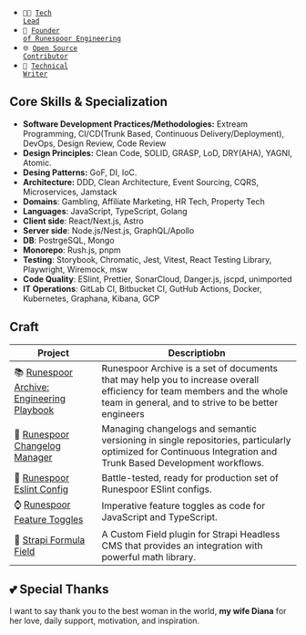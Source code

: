 - <code>👨‍💻 [Tech Lead](https://www.linkedin.com/in/boris-shulyak-1a3b441b7)</code>
- <code>🐍 [Founder of Runespoor Engineering](https://github.com/runespoor-engineering)</code>
- <code>🌐 [Open Source Contributor](https://github.com/BorysShulyak#craft)</code>
- <code>📝 [Technical Writer](https://runespoor.substack.com)</code>

## Core Skills & Specialization
- **Software Development Practices/Methodologies:** Extream Programming, CI/CD(Trunk Based, Continuous Delivery/Deployment), DevOps, Design Review, Code Review
- **Design Principles:** Clean Code, SOLID, GRASP, LoD, DRY(AHA), YAGNI, Atomic.
- **Desing Patterns:** GoF, DI, IoC.
- **Architecture:** DDD, Clean Architecture, Event Sourcing, CQRS, Microservices, Jamstack
- **Domains**: Gambling, Affiliate Marketing, HR Tech, Property Tech
- **Languages**: JavaScript, TypeScript, Golang
- **Client side**: React/Next.js, Astro
- **Server side**: Node.js/Nest.js, GraphQL/Apollo
- **DB**: PostrgeSQL, Mongo
- **Monorepo**: Rush.js, pnpm
- **Testing**: Storybook, Chromatic, Jest, Vitest, React Testing Library, Playwright, Wiremock, msw
- **Code Quality**: ESlint, Prettier, SonarCloud, Danger.js, jscpd, unimported
- **IT Operations**: GitLab CI, Bitbucket CI, GutHub Actions, Docker, Kubernetes, Graphana, Kibana, GCP

## Craft

| Project                    | Descriptiobn                                      |
|------------------------------|--------------------------------------------------|
| 📚 [Runespoor Archive: Engineering Playbook](https://runespoor-engineering.github.io/runespoorstack/docs/engineering-playbook/engineering-playbook-checklist) | Runespoor Archive is a set of documents that may help you to increase overall efficiency for team members and the whole team in general, and to strive to be better engineers |
📝 [Runespoor Changelog Manager](https://github.com/runespoor-engineering/runespoorstack/tree/main/cli/changelog) | Managing changelogs and semantic versioning in single repositories, particularly optimized for Continuous Integration and Trunk Based Development workflows. |
| 🚯 [Runespoor Eslint Config](https://www.npmjs.com/package/@runespoorstack/eslint-config) | Battle-tested, ready for production set of Runespoor ESlint configs. |
| ⌚ [Runespoor Feature Toggles](https://www.npmjs.com/package/@runespoorstack/feature-toggles-imperative) | Imperative feature toggles as code for JavaScript and TypeScript. |
| 📐 [Strapi Formula Field](https://market.strapi.io/plugins/strapi-plugin-field-formula) | A Custom Field plugin for Strapi Headless CMS that provides an integration with powerful math library. |
## 💕 Special Thanks

I want to say thank you to the best woman in the world, **my wife Diana** for her love, daily support, motivation, and inspiration.

